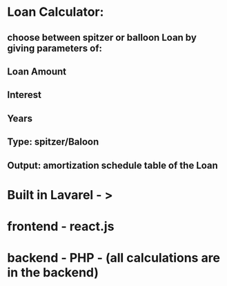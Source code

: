 # Loan Calculator:
## choose between spitzer or balloon Loan by giving parameters of:
## Loan Amount
## Interest
## Years
## Type: spitzer/Baloon
## Output: amortization schedule table of the Loan 

# Built in Lavarel - >
# frontend - react.js
# backend - PHP - (all calculations are in the backend)
